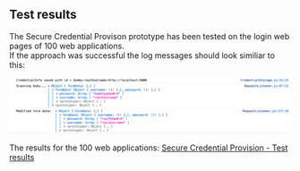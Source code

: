 ## Test results

The Secure Credential Provison prototype has been tested on the login web pages of 100 web applications.\
If the approach was successful the log messages should look similiar to this:

![Log messages from the Secure Credential Provision](./Logs_Secure_Credential_Provision.png)

The results for the 100 web applications: [Secure Credential Provision - Test results](./Secure_Credential_Provision_Test_Results.pdf)
